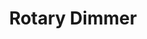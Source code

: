 ---
model: ECO-DIM.07
vendor: EcoDim
title: Rotary Dimmer
category: dimmer
supports: on/off, brightness
image: /assets/images/devices/EcoDim_ECO-DIM.07.jpg
zigbeemodel: ['Dimmer-Switch-ZB3.0', 'EcoDim-Zigbee 3.0']
compatible: [z2m, deconz]
mlink: https://www.ecodim.nl/eco-dim07-zigbee-druk-draai-led-dimmer-fase-afsnij.html
link: https://www.bol.com/nl/nl/p/zigbee-smartdimmer-smart-led-dimmer-met-druk-draaischakelaar-inclusief-afdekraam-ecodim/9300000001190743/
link2: https://www.domadoo.fr/en/eclairage/5369-ecodim-interrupteur-variateur-rotatif-zigbee-30-200w-8719322371263.html
link3: https://smile.amazon.co.uk/dp/B08VJ4CVWZ/
EAN: 8719322371263
---
